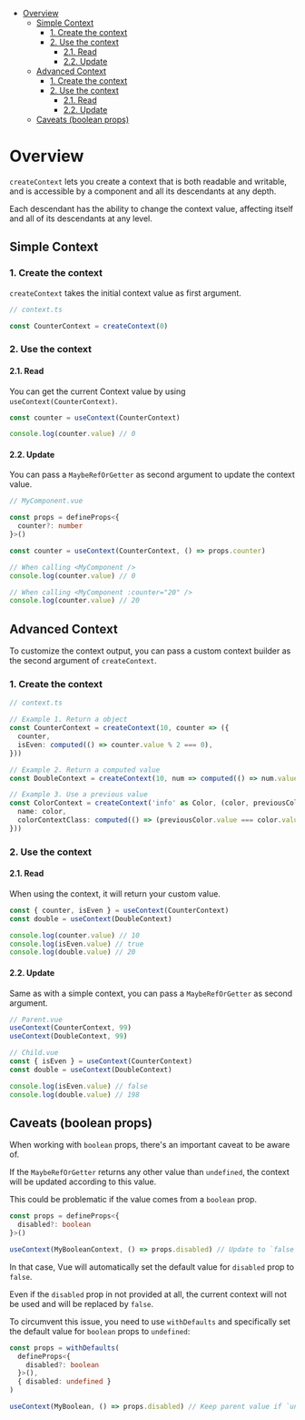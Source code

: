 <!-- TOC -->

- [Overview](#overview)
  - [Simple Context](#simple-context)
    - [1. Create the context](#1-create-the-context)
    - [2. Use the context](#2-use-the-context)
      - [2.1. Read](#21-read)
      - [2.2. Update](#22-update)
  - [Advanced Context](#advanced-context)
    - [1. Create the context](#1-create-the-context-1)
    - [2. Use the context](#2-use-the-context-1)
      - [2.1. Read](#21-read-1)
      - [2.2. Update](#22-update-1)
  - [Caveats (boolean props)](#caveats-boolean-props)
  <!-- TOC -->

# Overview

`createContext` lets you create a context that is both readable and writable, and is accessible by a component and all
its descendants at any depth.

Each descendant has the ability to change the context value, affecting itself and all of its descendants at any level.

## Simple Context

### 1. Create the context

`createContext` takes the initial context value as first argument.

```ts
// context.ts

const CounterContext = createContext(0)
```

### 2. Use the context

#### 2.1. Read

You can get the current Context value by using `useContext(CounterContext)`.

```ts
const counter = useContext(CounterContext)

console.log(counter.value) // 0
```

#### 2.2. Update

You can pass a `MaybeRefOrGetter` as second argument to update the context value.

```ts
// MyComponent.vue

const props = defineProps<{
  counter?: number
}>()

const counter = useContext(CounterContext, () => props.counter)

// When calling <MyComponent />
console.log(counter.value) // 0

// When calling <MyComponent :counter="20" />
console.log(counter.value) // 20
```

## Advanced Context

To customize the context output, you can pass a custom context builder as the second argument of `createContext`.

### 1. Create the context

```ts
// context.ts

// Example 1. Return a object
const CounterContext = createContext(10, counter => ({
  counter,
  isEven: computed(() => counter.value % 2 === 0),
}))

// Example 2. Return a computed value
const DoubleContext = createContext(10, num => computed(() => num.value * 2))

// Example 3. Use a previous value
const ColorContext = createContext('info' as Color, (color, previousColor) => ({
  name: color,
  colorContextClass: computed(() => (previousColor.value === color.value ? undefined : `color-context-${color.value}`)),
}))
```

### 2. Use the context

#### 2.1. Read

When using the context, it will return your custom value.

```ts
const { counter, isEven } = useContext(CounterContext)
const double = useContext(DoubleContext)

console.log(counter.value) // 10
console.log(isEven.value) // true
console.log(double.value) // 20
```

#### 2.2. Update

Same as with a simple context, you can pass a `MaybeRefOrGetter` as second argument.

```ts
// Parent.vue
useContext(CounterContext, 99)
useContext(DoubleContext, 99)

// Child.vue
const { isEven } = useContext(CounterContext)
const double = useContext(DoubleContext)

console.log(isEven.value) // false
console.log(double.value) // 198
```

## Caveats (boolean props)

When working with `boolean` props, there's an important caveat to be aware of.

If the `MaybeRefOrGetter` returns any other value than `undefined`, the context will be updated according to this value.

This could be problematic if the value comes from a `boolean` prop.

```ts
const props = defineProps<{
  disabled?: boolean
}>()

useContext(MyBooleanContext, () => props.disabled) // Update to `false` if `undefined`
```

In that case, Vue will automatically set the default value for `disabled` prop to `false`.

Even if the `disabled` prop in not provided at all, the current context will not be used and will be replaced
by `false`.

To circumvent this issue, you need to use `withDefaults` and specifically set the default value for `boolean` props
to `undefined`:

```ts
const props = withDefaults(
  defineProps<{
    disabled?: boolean
  }>(),
  { disabled: undefined }
)

useContext(MyBoolean, () => props.disabled) // Keep parent value if `undefined`
```
